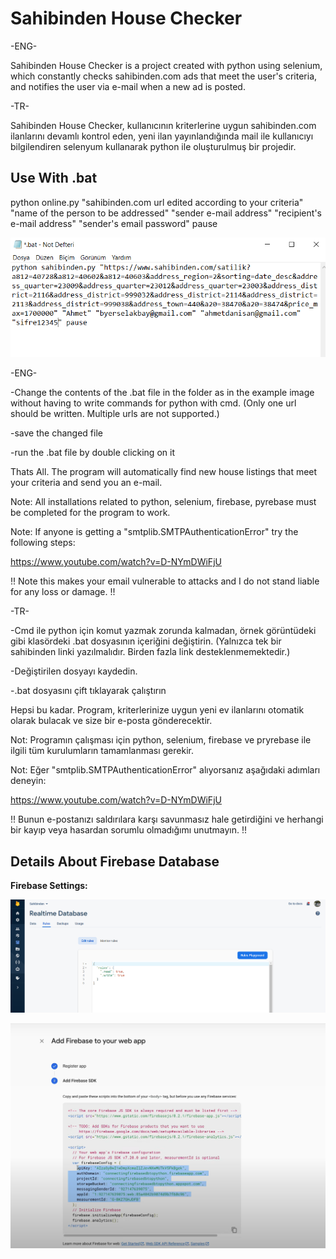 # Sahibinden House Checker

-ENG- 

Sahibinden House Checker is a project created with python using selenium, which constantly checks sahibinden.com ads that meet the user's criteria, and notifies the user via e-mail when a new ad is posted.

-TR-
 
Sahibinden House Checker, kullanıcının kriterlerine uygun sahibinden.com ilanlarını devamlı kontrol eden, yeni ilan yayınlandığında mail ile kullanıcıyı bilgilendiren selenyum kullanarak python ile oluşturulmuş bir projedir.

## Use With .bat
python online.py "sahibinden.com url edited according to your criteria" "name of the person to be addressed" "sender e-mail address" "recipient's e-mail address" "sender's email password"
pause

![img](images/1.png)

-ENG- 

-Change the contents of the .bat file in the folder as in the example image without having to write commands for python with cmd.
(Only one url should be written. Multiple urls are not supported.)

-save the changed file

-run the .bat file by double clicking on it

Thats All. The program will automatically find new house listings that meet your criteria and send you an e-mail.

Note: All installations related to python, selenium, firebase, pyrebase must be completed for the program to work.

Note: If anyone is getting a "smtplib.SMTPAuthenticationError" try the following steps:

 https://www.youtube.com/watch?v=D-NYmDWiFjU
 
!! Note this makes your email vulnerable to attacks and I do not stand liable for any loss or damage. !!



-TR-  

-Cmd ile python için komut yazmak zorunda kalmadan, örnek görüntüdeki gibi klasördeki .bat dosyasının içeriğini değiştirin. 
(Yalnızca tek bir sahibinden linki yazılmalıdır. Birden fazla link desteklenmemektedir.)

-Değiştirilen dosyayı kaydedin.

-.bat dosyasını çift tıklayarak çalıştırın

Hepsi bu kadar. Program, kriterlerinize uygun yeni ev ilanlarını otomatik olarak bulacak ve size bir e-posta gönderecektir.

Not: Programın çalışması için python, selenium, firebase ve pryrebase ile ilgili tüm kurulumların tamamlanması gerekir.

Not: Eğer "smtplib.SMTPAuthenticationError" alıyorsanız aşağıdaki adımları deneyin:

 https://www.youtube.com/watch?v=D-NYmDWiFjU
 
!! Bunun e-postanızı saldırılara karşı savunmasız hale getirdiğini ve herhangi bir kayıp veya hasardan sorumlu olmadığımı unutmayın. !!

## Details About Firebase Database

**Firebase Settings:**

![img](images/2.png)

![img](images/3.png)

